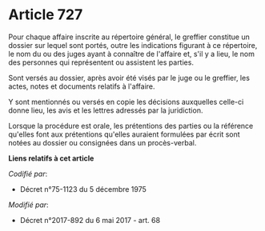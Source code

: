 # Article 727

Pour chaque affaire inscrite au répertoire général, le greffier constitue un dossier sur lequel sont portés, outre les
indications figurant à ce répertoire, le nom du ou des juges ayant à connaître de l'affaire et, s'il y a lieu, le nom des
personnes qui représentent ou assistent les parties. 

Sont versés au dossier, après avoir été visés par le juge ou le greffier, les actes, notes et documents relatifs à
l'affaire. 

Y sont mentionnés ou versés en copie les décisions auxquelles celle-ci donne lieu, les avis et les lettres adressés par la
juridiction. 

Lorsque la procédure est orale, les prétentions des parties ou la référence qu'elles font aux prétentions qu'elles auraient
formulées par écrit sont notées au dossier ou consignées dans un procès-verbal.

**Liens relatifs à cet article**

_Codifié par_:

  - Décret n°75-1123 du 5 décembre 1975

_Modifié par_:

  - Décret n°2017-892 du 6 mai 2017 - art. 68
